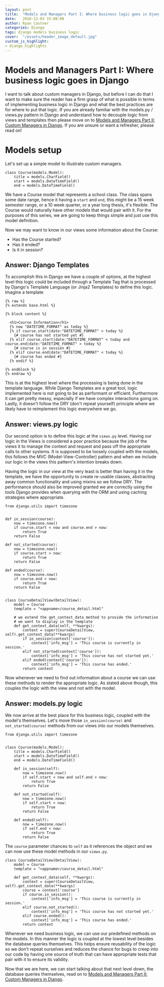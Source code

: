 ```yaml
---
layout: post
title:  "Models and Managers Part I: Where business logic goes in Django"
date:   2016-12-03 15:08:00
author: Ryan Castner
categories: Django
tags: django models business logic
cover:  "/assets/header_image_default.jpg"
custom_js_highlight:
- django_highlights
---
```


# Models and Managers Part I: Where business logic goes in Django

I want to talk about custom managers in Django, but before I can do that I want to make sure the reader has a firm grasp of what is possible in terms of implementing business logic in Django and what the best practices are for where to put that logic. If you are already familiar with the models.py / views.py pattern in Django and understand how to decouple logic from views and templates then please move on to [Models and Managers Part II: Custom Managers in Django](https://audiolion.github.io/django/2016/12/03/models-and-managers-part-ii.html). If you are unsure or want a refresher, please read on!


# Models setup

Let's set up a simple model to illustrate custom managers.

```
class Course(models.Model):
    title = models.CharField()
    start = models.DateTimeField()
    end = models.DateTimeField()
```

We have a Course model that represents a school class. The class spans some date range, hence it having a `start` and `end`, this might be a 15 week semester range, or a 10 week quarter, or a year long thesis, it's flexible. The Course would naturally have other models that would pair with it. For the purposes of this series, we are going to keep things simple and just use this model definition.

Now we may want to know in our views some information about the Course:
- Has the Course started?
- Has it ended?
- Is it in session?

## Answer: Django Templates

To accomplish this in Django we have a couple of options, at the highest level this logic could be included through a Template Tag that is processed by Django's Template Language (or Jinja2 Templates) to define this logic. Imagine a template

```
{% raw %}
{% extends base.html %}

{% block content %}

  <h1>Course Information</h1>
  {% now "DATETIME_FORMAT" as today %}
  {% if course.start|date:"DATETIME_FORMAT" > today %}
    {# course has not started yet #}
  {% elif course.start|date:"DATETIME_FORMAT" < today and course.end|date:"DATETIME_FORMAT" > today %}
    {# course is in session #}
  {% elif course.end|date:"DATETIME_FORMAT" < today %}
    {# course has ended #}
  {% endif %}

{% endblock %}
{% endraw %}
```

This is at the highest level where the processing is being done in the template language. While Django Templates are a great tool, logic implemented here is not going to be as performant or efficient. Furthermore it can get pretty messy, especially if we have complex interactions going on. Lastly, it doesn't follow the DRY (don't repeat yourself) principle where we likely have to reimplement this logic everywhere we go.

## Answer: views.py logic

Our second option is to define this logic at the `views.py` level. Having our logic in the Views is considered a poor practice because the job of the views it to manage the context and request and pass off the appropriate calls to other systems. It is supposed to be loosely coupled with the models, this follows the MVC (Model-View-Controller) pattern and when we include our logic in the views this pattern's intention breaks down.

Having the logic in our view at the very least is better than having it in the template, we have the opportunity to create re-usable classes, abstracting away common functionality and using mixins so we follow DRY. The performance should also be improved granted we are correctly using the tools Django provides when querying with the ORM and using caching strategies where appropriate.

```
from django.utils import timezone


def in_session(course):
    now = timezone.now()
    if course.start < now and course.end > now:
        return True
    return False

def not_started(course):
    now = timezone.now()
    if course.start > now:
        return True
    return False

def ended(course):
    now = timezone.now()
    if course.end < now:
        return True
    return False


class CourseDetailView(DetailView):
    model = Course
    template = "<appname>/course_detail.html"

    # we extend the get_context_data method to provide the information
    # we want to display in the template
    def get_context_data(self, **kwargs):
        context = super(CourseDetailView, self).get_context_data(**kwargs)
        if in_session(context['course']):
            context['info_msg'] = 'This course is currently in session.'
        elif not_started(context['course']):
            context['info_msg'] = 'This course has not started yet.'
        elif ended(context['course']):
            context['info_msg'] = 'This course has ended.'
        return context
```

Now whenever we need to find out information about a course we can use these methods to render the appropriate logic. As stated above though, this couples the logic with the view and not with the model.

## Answer: models.py logic

We now arrive at the best place for this business logic, coupled with the model's themselves. Let's move those `in_session(course)` and `not_started(course)` methods from our views into our models themselves.

```
from django.utils import timezone


class Course(models.Model):
    title = models.CharField()
    start = models.DateTimeField()
    end = models.DateTimeField()

    def in_session(self):
        now = timezone.now()
        if self.start < now and self.end > now:
            return True
        return False

    def not_started(self):
        now = timezone.now()
        if self.start > now:
            return True
        return False

    def ended(self):
        now = timezone.now()
        if self.end < now:
            return True
        return False
```

The `course` parameter chances to `self` as it references the object and we can now use these model methods in our `views.py`.

```
class CourseDetailView(DetailView):
    model = Course
    template = "<appname>/course_detail.html"

    def get_context_data(self, **kwargs):
        context = super(CourseDetailView, self).get_context_data(**kwargs)
        course = context['course']
        if course.in_session():
            context['info_msg'] = 'This course is currently in session.'
        elif course.not_started():
            context['info_msg'] = 'This course has not started yet.'
        elif course.ended():
            context['info_msg'] = 'This course has ended.'
        return context
```

Whenever we need business logic, we can use our predefined methods on the models. In this manner the logic is coupled at the lowest level besides the database queries themselves. This helps ensure reusability of the logic so we don't repeat ourselves and reduces the chance for bugs to creep into our code by having one source of truth that can have appropriate tests that pair with it to ensure its validity.

Now that we are here, we can start talking about that next level down, the database queries themselves, read on to [Models and Managers Part II: Custom Managers in Django](https://audiolion.github.io/django/2016/12/03/models-and-managers-part-ii.html).





